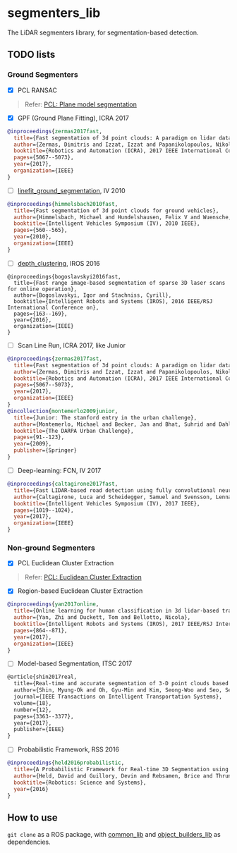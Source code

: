 # segmenters_lib
The LiDAR segmenters library, for segmentation-based detection.

## TODO lists
### Ground Segmenters
- [x] PCL RANSAC
> Refer: [PCL: Plane model segmentation](http://pointclouds.org/documentation/tutorials/planar_segmentation.php#planar-segmentation)
- [x] GPF (Ground Plane Fitting), ICRA 2017
```bibtex
@inproceedings{zermas2017fast,
  title={Fast segmentation of 3d point clouds: A paradigm on lidar data for autonomous vehicle applications},
  author={Zermas, Dimitris and Izzat, Izzat and Papanikolopoulos, Nikolaos},
  booktitle={Robotics and Automation (ICRA), 2017 IEEE International Conference on},
  pages={5067--5073},
  year={2017},
  organization={IEEE}
}
```
- [ ] [linefit_ground_segmentation](https://github.com/lorenwel/linefit_ground_segmentation), IV 2010
```bibtex
@inproceedings{himmelsbach2010fast,
  title={Fast segmentation of 3d point clouds for ground vehicles},
  author={Himmelsbach, Michael and Hundelshausen, Felix V and Wuensche, H-J},
  booktitle={Intelligent Vehicles Symposium (IV), 2010 IEEE},
  pages={560--565},
  year={2010},
  organization={IEEE}
}
```
- [ ] [depth_clustering](https://github.com/PRBonn/depth_clustering), IROS 2016
```bintex
@inproceedings{bogoslavskyi2016fast,
  title={Fast range image-based segmentation of sparse 3D laser scans for online operation},
  author={Bogoslavskyi, Igor and Stachniss, Cyrill},
  booktitle={Intelligent Robots and Systems (IROS), 2016 IEEE/RSJ International Conference on},
  pages={163--169},
  year={2016},
  organization={IEEE}
}
```
- [ ] Scan Line Run, ICRA 2017, like Junior
```bibtex
@inproceedings{zermas2017fast,
  title={Fast segmentation of 3d point clouds: A paradigm on lidar data for autonomous vehicle applications},
  author={Zermas, Dimitris and Izzat, Izzat and Papanikolopoulos, Nikolaos},
  booktitle={Robotics and Automation (ICRA), 2017 IEEE International Conference on},
  pages={5067--5073},
  year={2017},
  organization={IEEE}
}
@incollection{montemerlo2009junior,
  title={Junior: The stanford entry in the urban challenge},
  author={Montemerlo, Michael and Becker, Jan and Bhat, Suhrid and Dahlkamp, Hendrik and Dolgov, Dmitri and Ettinger, Scott and Haehnel, Dirk and Hilden, Tim and Hoffmann, Gabe and Huhnke, Burkhard and others},
  booktitle={The DARPA Urban Challenge},
  pages={91--123},
  year={2009},
  publisher={Springer}
}
```
- [ ] Deep-learning: FCN, IV 2017
```bibtex
@inproceedings{caltagirone2017fast,
  title={Fast LIDAR-based road detection using fully convolutional neural networks},
  author={Caltagirone, Luca and Scheidegger, Samuel and Svensson, Lennart and Wahde, Mattias},
  booktitle={Intelligent Vehicles Symposium (IV), 2017 IEEE},
  pages={1019--1024},
  year={2017},
  organization={IEEE}
}
```
### Non-ground Segmenters
- [x] PCL Euclidean Cluster Extraction
> Refer: [PCL: Euclidean Cluster Extraction](http://pointclouds.org/documentation/tutorials/cluster_extraction.php#cluster-extraction)
- [x] Region-based Euclidean Cluster Extraction
```bibtex
@inproceedings{yan2017online,
  title={Online learning for human classification in 3d lidar-based tracking},
  author={Yan, Zhi and Duckett, Tom and Bellotto, Nicola},
  booktitle={Intelligent Robots and Systems (IROS), 2017 IEEE/RSJ International Conference on},
  pages={864--871},
  year={2017},
  organization={IEEE}
}
```
- [ ] Model-based Segmentation, ITSC 2017
```latex
@article{shin2017real,
  title={Real-time and accurate segmentation of 3-D point clouds based on Gaussian process regression},
  author={Shin, Myung-Ok and Oh, Gyu-Min and Kim, Seong-Woo and Seo, Seung-Woo},
  journal={IEEE Transactions on Intelligent Transportation Systems},
  volume={18},
  number={12},
  pages={3363--3377},
  year={2017},
  publisher={IEEE}
}
```
- [ ] Probabilistic Framework, RSS 2016
```bibtex
@inproceedings{held2016probabilistic,
  title={A Probabilistic Framework for Real-time 3D Segmentation using Spatial, Temporal, and Semantic Cues.},
  author={Held, David and Guillory, Devin and Rebsamen, Brice and Thrun, Sebastian and Savarese, Silvio},
  booktitle={Robotics: Science and Systems},
  year={2016}
}
```

## How to use
`git clone` as a ROS package, with [common_lib](https://github.com/LidarPerception/common_lib) and [object_builders_lib](https://github.com/LidarPerception/object_builders_lib) as dependencies.


